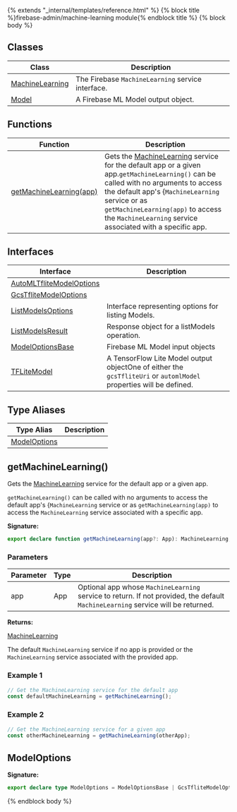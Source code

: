 {% extends "_internal/templates/reference.html" %}
{% block title %}firebase-admin/machine-learning module{% endblock title %}
{% block body %}

## Classes

|  Class | Description |
|  --- | --- |
|  [MachineLearning](./firebase-admin.machine-learning.machinelearning.md#machinelearning_class) | The Firebase <code>MachineLearning</code> service interface. |
|  [Model](./firebase-admin.machine-learning.model.md#model_class) | A Firebase ML Model output object. |

## Functions

|  Function | Description |
|  --- | --- |
|  [getMachineLearning(app)](./firebase-admin.machine-learning.md#getmachinelearning) | Gets the [MachineLearning](./firebase-admin.machine-learning.machinelearning.md#machinelearning_class) service for the default app or a given app.<code>getMachineLearning()</code> can be called with no arguments to access the default app's {<code>MachineLearning</code> service or as <code>getMachineLearning(app)</code> to access the <code>MachineLearning</code> service associated with a specific app. |

## Interfaces

|  Interface | Description |
|  --- | --- |
|  [AutoMLTfliteModelOptions](./firebase-admin.machine-learning.automltflitemodeloptions.md#automltflitemodeloptions_interface) |  |
|  [GcsTfliteModelOptions](./firebase-admin.machine-learning.gcstflitemodeloptions.md#gcstflitemodeloptions_interface) |  |
|  [ListModelsOptions](./firebase-admin.machine-learning.listmodelsoptions.md#listmodelsoptions_interface) | Interface representing options for listing Models. |
|  [ListModelsResult](./firebase-admin.machine-learning.listmodelsresult.md#listmodelsresult_interface) | Response object for a listModels operation. |
|  [ModelOptionsBase](./firebase-admin.machine-learning.modeloptionsbase.md#modeloptionsbase_interface) | Firebase ML Model input objects |
|  [TFLiteModel](./firebase-admin.machine-learning.tflitemodel.md#tflitemodel_interface) | A TensorFlow Lite Model output object<!-- -->One of either the <code>gcsTfliteUri</code> or <code>automlModel</code> properties will be defined. |

## Type Aliases

|  Type Alias | Description |
|  --- | --- |
|  [ModelOptions](./firebase-admin.machine-learning.md#modeloptions) |  |

## getMachineLearning()

Gets the [MachineLearning](./firebase-admin.machine-learning.machinelearning.md#machinelearning_class) service for the default app or a given app.

`getMachineLearning()` can be called with no arguments to access the default app's {`MachineLearning` service or as `getMachineLearning(app)` to access the `MachineLearning` service associated with a specific app.

<b>Signature:</b>

```typescript
export declare function getMachineLearning(app?: App): MachineLearning;
```

### Parameters

|  Parameter | Type | Description |
|  --- | --- | --- |
|  app | App | Optional app whose <code>MachineLearning</code> service to return. If not provided, the default <code>MachineLearning</code> service will be returned. |

<b>Returns:</b>

[MachineLearning](./firebase-admin.machine-learning.machinelearning.md#machinelearning_class)

The default `MachineLearning` service if no app is provided or the `MachineLearning` service associated with the provided app.

### Example 1


```javascript
// Get the MachineLearning service for the default app
const defaultMachineLearning = getMachineLearning();

```

### Example 2


```javascript
// Get the MachineLearning service for a given app
const otherMachineLearning = getMachineLearning(otherApp);

```

## ModelOptions

<b>Signature:</b>

```typescript
export declare type ModelOptions = ModelOptionsBase | GcsTfliteModelOptions | AutoMLTfliteModelOptions;
```
{% endblock body %}